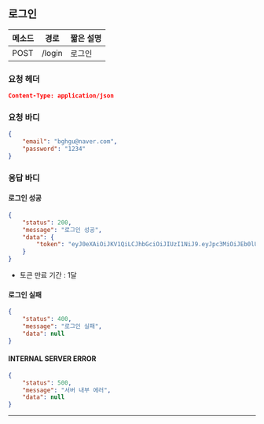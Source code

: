 ## 로그인

| 메소드 | 경로   | 짧은 설명 |
| ------ | ------ | --------- |
| POST   | /login | 로그인    |

### 요청 헤더

```json
Content-Type: application/json
```

### 요청 바디

```json
{
    "email": "bghgu@naver.com",
    "password": "1234"
}
```

### 응답 바디

#### 로그인 성공

```json
{
    "status": 200,
    "message": "로그인 성공",
    "data": {
        "token": "eyJ0eXAiOiJKV1QiLCJhbGciOiJIUzI1NiJ9.eyJpc3MiOiJEb0lUU09QVCIsInVzZXJfaWR4IjoxfQ.5lCvAqnzYP4-2pFx1KTgLVOxYzBQ6ygZvkx5jKCFM08"
    }
}
```
*  토큰 만료 기간 : 1달

#### 로그인 실패

```json
{
    "status": 400,
    "message": "로그인 실패",
    "data": null
}
```
#### INTERNAL SERVER ERROR

```json
{
    "status": 500,
    "message": "서버 내부 에러",
    "data": null
}
```
------

